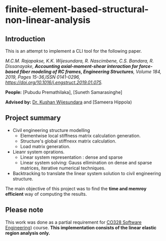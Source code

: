 # finite-element-based-structural-non-linear-analysis

## Introduction ##
This is an attempt to implement a CLI tool for the following paper.

*M.C.M. Rajapakse, K.K. Wijesundara, R. Nascimbene, C.S. Bandara, R. Dissanayake, **Accounting axial-moment-shear interaction for force-based fiber modeling of RC frames, Engineering Structures**, Volume 184, 2019, Pages 15-36,ISSN 0141-0296,
https://doi.org/10.1016/j.engstruct.2019.01.075.*


**People:** [Pubudu Premathilaka], [Suneth Samarasinghe]

**Advised by:** [Dr. Kushan Wijesundara](http://eng.pdn.ac.lk/civil/people/drKKWijesundara.php) and [Sameera Hippola)


## Project summary ##

* Civil engineering structure modelling
  * Elementwise local stiffness matrix calculation generation.
  * Structure's global stiffnexx matrix calculation.
  * Load matrix generation.
* Lieanr system oprations.
  * Linear system representation : dense and sparse
  * Linear system solving: Gauss ellimination on dense and sparse matrices, iterative numerical techniques.
* Backtracking to translate the linear system solution to civil engineering structure.

The main objective of this project was to find the **time and memroy efficient** way of computing the results.


## Please note ##
This work was done as a partial requirement for [CO328 Software Engineering](http://www.ce.pdn.ac.lk/undergraduate-courses/)) course. **This implementation consists of the linear elastic region analysis only.**

